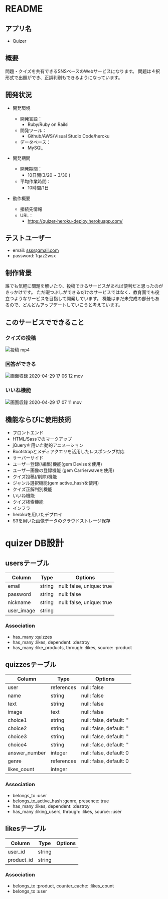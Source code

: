 # README
## アプリ名
- Quizer
## 概要
問題・クイズを共有できるSNSベースのWebサービスになります。
問題は４択形式で出題ができ、正誤判別もできるようになっています。

## 開発状況
- 開発環境  
  - 開発言語：  
    - Ruby/Ruby on Railsi 
  - 開発ツール：  
    - Github/AWS/Visual Studio Code/heroku  
  - データベース：  
    - MySQL  

- 開発期間  
  - 開発期間：  
    - 10日間(3/20 ~ 3/30 )  
  - 平均作業時間：  
    - 10時間/1日  

- 動作概要  
  - 接続先情報  
  - URL：  
    - https://quizer-heroku-deploy.herokuapp.com/

## テストユーザー
- email: sss@gmail.com
- password: 1qaz2wsx

## 制作背景
誰でも気軽に問題を解いたり、投稿できるサービスがあれば便利だと思ったのがきっかけです。
ただ暇つぶしができるだけのサービスではなく、教育面でも役立つようなサービスを目指して開発しています。
機能はまだ未完成の部分もあるので、どんどんアップデートしていこうと考えています。

## このサービスでできること
### クイズの投稿
![投稿 mp4](https://user-images.githubusercontent.com/61737215/80574842-8bb8be80-8a3d-11ea-946d-68e468a30e6c.gif)

### 回答ができる
![画面収録 2020-04-29 17 06 12 mov](https://user-images.githubusercontent.com/61737215/80574891-a3904280-8a3d-11ea-9661-8fbbe2f719d8.gif)

### いいね機能
![画面収録 2020-04-29 17 07 11 mov](https://user-images.githubusercontent.com/61737215/80574937-b7d43f80-8a3d-11ea-9e0a-8b28845cd8f8.gif)

## 機能ならびに使用技術
- フロントエンド
 - HTML/Sassでのマークアップ
 - jQueryを用いた動的アニメーション
 - Bootstrapとメディアクエリを活用したレスポンシブ対応
- サーバーサイド
 - ユーザー登録(/編集)機能(gem Deviseを使用)
 - ユーザー画像の登録機能 (gem Carrierwaveを使用)
 - クイズ投稿(/削除)機能
 - ジャンル選択機能(gem active_hashを使用)
 - クイズ正解判別機能
 - いいね機能
 - クイズ検索機能
- インフラ
 - herokuを用いたデプロイ
 - S3を用いた画像データのクラウドストレージ保存

# quizer DB設計
## usersテーブル
|Column|Type|Options|
|------|----|-------|
|email     |string|null: false, unique: true|
|password  |string|null: false|
|nickname  |string|null: false, unique: true|
|user_image|string||
### Association
- has_many :quizzes
- has_many :likes, dependent: :destroy
- has_many :like_products, through: :likes, source: :product

## quizzesテーブル
|Column|Type|Options|
|------|----|-------|
|user         |references|null: false|
|name         |string    |null: false|
|text         |string    |null: false|
|image        |text      |null: false|
|choice1      |string    |null: false, default: ''|
|choice2      |string    |null: false, default: ''|
|choice3      |string    |null: false, default: ''|
|choice4      |string    |null: false, default: ''|
|answer_number|integer   |null: false, default: 0|
|genre        |references|null: false, default: 0|
|likes_count  |integer   ||
### Association
- belongs_to :user
- belongs_to_active_hash :genre, presence: true
- has_many :likes, dependent: :destroy
- has_many :liking_users, through: :likes, source: :user


## likesテーブル
|Column|Type|Options|
|------|----|-------|
|user_id   |string    ||
|product_id|string    ||
### Association
- belongs_to :product, counter_cache: :likes_count
- belongs_to :user

